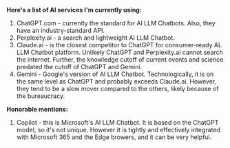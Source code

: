 **Here's a list of AI services I'm currently using:**

1. ChatGPT.com - currently the standard for AI LLM Chatbots. Also, they have an industry-standard API.
2. Perplexity.ai - a search and lightweight AI LLM Chatbot.
3. Claude.ai - is the closest competitor to ChatGPT for consumer-ready AL LLM Chatbot platform. Unlikely ChatGPT and Perplexity.ai cannot search the internet. Further, the knowledge cutoff of current events and science predated the cutoff of ChatGPT and Gemini.
4. Gemini - Google's version of AI LLM Chatbot. Technologically, it is on the same level as ChatGPT and probably exceeds Claude.ai. However, they tend to be a slow mover compared to the others, likely because of the bureaucracy.

**Honorable mentions:**

1. Copilot - this is Microsoft's AI LLM Chatbot. It is based on the ChatGPT model, so it's not unique. However it is tightly and effectively integrated with Microsoft 365 and the Edge browers, and it can be very helpful.
